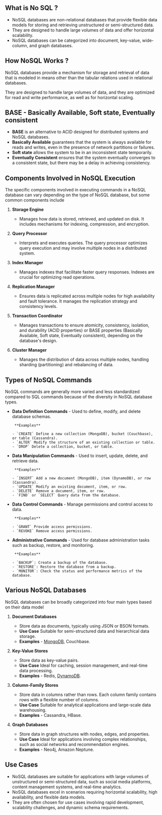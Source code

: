 ## What is No SQL ?

   - NoSQL databases are non-relational databases that provide flexible data models for storing and retrieving unstructured or semi-structured data.
   - They are designed to handle large volumes of data and offer horizontal scalability.
   - NoSQL databases can be categorized into document, key-value, wide-column, and graph databases.

## How NoSQL Works ?

NoSQL databases provide a mechanism for storage and retrieval of data that is modeled in means other than the tabular relations used in relational databases. 

They are designed to handle large volumes of data, and they are optimized for read and write performance, as well as for horizontal scaling.

## BASE - Basically Available, Soft state, Eventually consistent
   - **BASE** is an alternative to ACID designed for distributed systems and NoSQL databases.
   - **Basically Available** guarantees that the system is always available for reads and writes, even in the presence of network partitions or failures.
   - **Soft state** allows the system to be in an inconsistent state temporarily.
   - **Eventually Consistent** ensures that the system eventually converges to a consistent state, but there may be a delay in achieving consistency.

## Components Involved in NoSQL Execution

The specific components involved in executing commands in a NoSQL database can vary depending on the type of NoSQL database, but some common components include

1. **Storage Engine**
    - Manages how data is stored, retrieved, and updated on disk. It includes mechanisms for indexing, compression, and encryption.
   
2. **Query Processor**
    - Interprets and executes queries. The query processor optimizes query execution and may involve multiple nodes in a distributed system.
   
3. **Index Manager**
    - Manages indexes that facilitate faster query responses. Indexes are crucial for optimizing read operations.

4. **Replication Manager**
    - Ensures data is replicated across multiple nodes for high availability and fault tolerance. It manages the replication strategy and consistency levels.

5. **Transaction Coordinator**
    - Manages transactions to ensure atomicity, consistency, isolation, and durability (ACID properties) or BASE properties (Basically Available, Soft state, Eventually consistent), depending on the database's design.

6. **Cluster Manager**
    - Manages the distribution of data across multiple nodes, handling sharding (partitioning) and rebalancing of data.

## Types of NoSQL Commands

NoSQL commands are generally more varied and less standardized compared to SQL commands because of the diversity in NoSQL database types.

- **Data Definition Commands**
      - Used to define, modify, and delete database schemas.

       **Examples**

      - `CREATE` Define a new collection (MongoDB), bucket (Couchbase), or table (Cassandra).
      - `ALTER` Modify the structure of an existing collection or table.
      - `DROP` Delete a collection, bucket, or table.

- **Data Manipulation Commands**
      - Used to insert, update, delete, and retrieve data.

       **Examples**

      - `INSERT` Add a new document (MongoDB), item (DynamoDB), or row (Cassandra).
      - `UPDATE` Modify an existing document, item, or row.
      - `DELETE` Remove a document, item, or row.
      - `FIND` or `SELECT` Query data from the database.

- **Data Control Commands**
      - Manage permissions and control access to data.

       **Examples**

      - `GRANT` Provide access permissions.
      - `REVOKE` Remove access permissions.

- **Administrative Commands**
      - Used for database administration tasks such as backup, restore, and monitoring.
      
       **Examples**
      
      - `BACKUP`: Create a backup of the database.
      - `RESTORE`: Restore the database from a backup.
      - `MONITOR`: Check the status and performance metrics of the database.

## Various NoSQL Databases

NoSQL databases can be broadly categorized into four main types based on their data model

1. **Document Databases**
      - Store data as documents, typically using JSON or BSON formats.
      - **Use Case** Suitable for semi-structured data and hierarchical data storage.
      - **Examples** - [MongoDB](../mongo_db/mongo_db.md), Couchbase.

2. **Key-Value Stores**
      - Store data as key-value pairs.
      - **Use Case** Ideal for caching, session management, and real-time data processing.
      - **Examples** - Redis, [DynamoDB](../dynamo_db/dynamo_db.md).

3. **Column-Family Stores**
      - Store data in columns rather than rows. Each column family contains rows with a flexible number of columns.
      - **Use Case** Suitable for analytical applications and large-scale data warehousing.
      - **Examples** - Cassandra, HBase.

4. **Graph Databases**
      - Store data in graph structures with nodes, edges, and properties.
      - **Use Case** Ideal for applications involving complex relationships, such as social networks and recommendation engines.
      - **Examples** - Neo4j, Amazon Neptune.

## Use Cases

   - NoSQL databases are suitable for applications with large volumes of unstructured or semi-structured data, such as social media platforms, content management systems, and real-time analytics.
   - NoSQL databases excel in scenarios requiring horizontal scalability, high availability, and flexible data models.
   - They are often chosen for use cases involving rapid development, scalability challenges, and dynamic schema requirements.